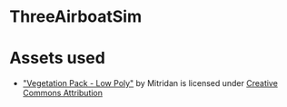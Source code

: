 # ThreeAirboatSim

# Assets used
- ["Vegetation Pack - Low Poly"](https://skfb.ly/6UYDF) by Mitridan is licensed under [Creative Commons Attribution](http://creativecommons.org/licenses/by/4.0/)